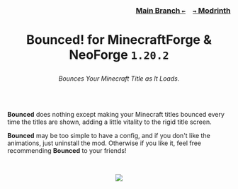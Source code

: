 ### <p align=right>[Main Branch `←`](https://github.com/KessokuTeaTime/Bounced)&emsp;[`→` Modrinth](https://modrinth.com/mod/bounced)</p>

# <p align="center">Bounced! for MinecraftForge & NeoForge `1.20.2`</p>

###### <p align="center">Bounces Your Minecraft Title as It Loads.</p>

<br />

**Bounced** does nothing except making your Minecraft titles bounced every time the titles are shown, adding a little vitality to the rigid title screen.

**Bounced** may be too simple to have a config, and if you don't like the animations, just uninstall the mod. Otherwise if you like it, feel free recommending **Bounced** to your friends!

<br />

<p align="center">
    <img src="https://github.com/KessokuTeaTime/Bounced/blob/artwork/content/bounced-2.1.0.gif?raw=true" />
</p>
